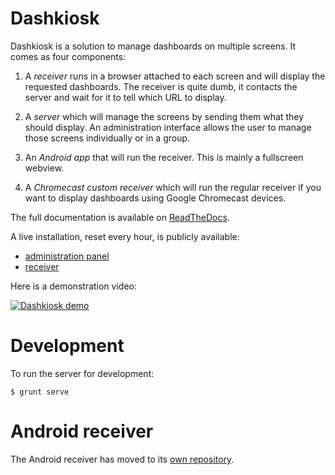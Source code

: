 # Dashkiosk

Dashkiosk is a solution to manage dashboards on multiple screens. It
comes as four components:

 1. A _receiver_ runs in a browser attached to each screen and will
    display the requested dashboards. The receiver is quite dumb, it
    contacts the server and wait for it to tell which URL to display.

 2. A _server_ which will manage the screens by sending them what they
    should display. An administration interface allows the user to
    manage those screens individually or in a group.
    
 3. An _Android app_ that will run the receiver. This is mainly a
    fullscreen webview.

 4. A _Chromecast custom receiver_ which will run the regular receiver
    if you want to display dashboards using Google Chromecast devices.

The full documentation is available on [ReadTheDocs][].

[ReadTheDocs]: http://dashkiosk.readthedocs.org

A live installation, reset every hour, is publicly available:
 - [administration panel](http://dashkiosk.app.exo.io/admin)
 - [receiver](http://dashkiosk.app.exo.io/receiver)

Here is a demonstration video:

[![Dashkiosk demo](http://s2.dmcdn.net/EsM95.jpg)](http://www.dailymotion.com/video/x1sy4x7_dashkiosk-demo_tech)

# Development

To run the server for development:

    $ grunt serve

# Android receiver

The Android receiver has moved to its
[own repository](https://github.com/vincentbernat/dashkiosk-android).
